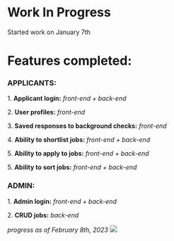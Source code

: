 <h1>Work In Progress</h1>

<p>Started work on January 7th</p>
<h1>Features completed:</h1>
<h3>APPLICANTS:</h3>
<p>1. <b>Applicant login:</b> <i>front-end + back-end</i></p>
<p>2. <b>User profiles:</b> <i>front-end</i></p>
<p>3. <b>Saved responses to background checks:</b> <i>front-end</i></p>
<p>4. <b>Ability to shortlist jobs:</b> <i>front-end + back-end</i></p>
<p>5. <b>Ability to apply to jobs:</b> <i>front-end + back-end</i></p>
<p>5. <b>Ability to sort jobs:</b> <i>front-end + back-end</i></p>
<h3>ADMIN:</h3>
<p>1. <b>Admin login:</b> <i>front-end + back-end</i></p>
<p>2. <b>CRUD jobs:</b> <i>back-end</i></p>

<i>progress as of February 8th, 2023</i>
<img src="https://cdn.discordapp.com/attachments/715319623637270638/1069371867804205056/image.png"/>
